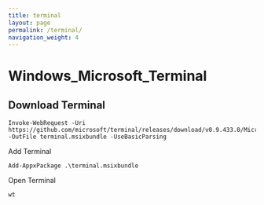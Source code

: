 ```yaml
---
title: terminal
layout: page
permalink: /terminal/
navigation_weight: 4
---
```


# Windows_Microsoft_Terminal

## Download Terminal

```
Invoke-WebRequest -Uri https://github.com/microsoft/terminal/releases/download/v0.9.433.0/Microsoft.WindowsTerminal_0.9.433.0_8wekyb3d8bbwe.msixbundle -OutFile terminal.msixbundle -UseBasicParsing
```

Add Terminal

`Add-AppxPackage .\terminal.msixbundle`

Open Terminal

`wt`

